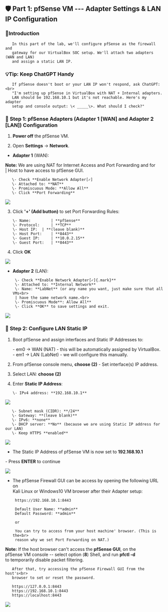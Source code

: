 ﻿

## 🛡️ Part 1: pfSense VM --- Adapter Settings & LAN IP Configuration

### 📌Introduction

       In this part of the lab, we'll configure pfSense as the firewall and 
       gateway for our VirtualBox SOC setup. We'll attach two adapters (WAN and LAN)
       and assign a static LAN IP.

### 💡Tip: Keep ChatGPT Handy

       If pfSense doesn't boot or your LAN IP won't respond, ask ChatGPT:<br>
       "I'm setting up pfSense in VirtualBox with NAT + Internal adapters.
       LAN should be 192.168.10.1 but it's not reachable. Here's my adapter 
       setup and console output: \< _____\>. What should I check?"

### 🔹 Step 1: pfSense Adapters (Adapter 1 \[WAN\] and Adapter 2 \[LAN\]) Configuration

1. **Power off** the pfSense VM.

2. Open **Settings** → **Network**.

- **Adapter 1** (WAN):

**Note:** We are using NAT for Internet Access and Port Forwarding and for<br>
        | Host to have access to pfSense GUI.

       \- Check **Enable Network Adapter[✓]
       \- Attached to: **NAT**
       \- Promiscuous Mode: **Allow All**
       \- Click **Port Forwarding**

![](..images/9pf1-images/pf1.png)

3. Click **'+' (Add button)** to set Port Forwarding Rules:

       \- Name: 		| **pfSense**
       \- Protocol:  	| **TCP**
       \- Host IP: 	| **(leave blank)**
       \- Host Port: 	| **8443**
       \- Guest IP: 	| **10.0.2.15**
       \- Guest Port: 	| **8443**

4. Click **OK**

![](..images/9pf1-images/pf2.png)

- **Adapter 2** (LAN):

       \- Check **Enable Network Adapter[✓]{.mark}**
       \- Attached to: **Internal Network**
       \- Name: **LabNet** (or any name you want, just make sure that all VMs<br>
       | have the same network name.<br>
       \- Promiscuous Mode**: Allow All**
       \- Click **OK** to save settings and exit.

![](..images/9pf1-images/pf3.png)

### 🔹 Step 2: Configure LAN Static IP

1.  Boot pfSense and assign interfaces and Static IP Addresses to:

       \- em0 → WAN (NAT) 	\- this will be automatically assigned by VirtualBox.
       \- em1 → LAN (LabNet) 	\- we will configure this manually.

2. From pfSense console menu, **choose (2)** - Set interface(s) IP address.
3. Select LAN: **choose (2)**
4. Enter **Static IP Address**:

       \- IPv4 address: **192.168.10.1**

![](..images/9pf1-images/pf4.png)

       \- Subnet mask (CIDR): **/24**
       \- Gateway: **(leave blank)**
       \- IPv6: **none**
       \- DHCP server: **No** (because we are using Static IP address for our LAN)
       \- Keep HTTPS **enabled**

![](..images/9pf1-images/pf5.png)

- The Static IP Address of pfSense VM is now set to **192.168.10.1**

 \- Press **ENTER** to continue

![](..images/9pf1-images/pf6.png)

- The pfSense Firewall GUI can be access by opening the following URL on<br>
       Kali Linux or Windows10 VM browser after their Adapter setup:
       
       https://192.168.10.1:8443
       
       Default User Name: **admin**
       Default Password: **admin**

       or

       You can try to access from your host machine' browser. (This is the<br>
       reason why we set Port Forwarding on NAT.)

**Note:** If the host browser can't access the **pfSense GUI**, on the<br>
       pfSense VM console -- select option (**8**) Shell, and run **pfctl -d**<br> 
       to temporarily disable packet filtering.

       After that, try accessing the pfSense Firewall GUI from the host's<br>
       browser to set or reset the password.

       https://127.0.0.1:8443
       https://192.168.10.1:8443
       https://localhost:8443
       
![](..images/9pf1-images/pf7.png)


<!-- [👉 Install Ubuntu Server VM](/4UbuntuServerVM_page.md)→

[🔙 Back to Home\](../index.md)
